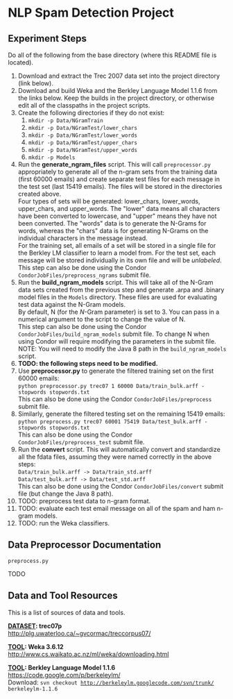 NLP Spam Detection Project
======


Experiment Steps
------

Do all of the following from the base directory (where this README file is located).

<ol>
  <li>Download and extract the Trec 2007 data set into the project directory (link below).</li>
  <li>Download and build Weka and the Berkley Language Model 1.1.6 from the links below. Keep the builds in the project directory, or otherwise edit all of the classpaths in the project scripts.</li>
  <li>Create the following directories if they do not exist:
    <ol>
      <li><code>mkdir -p Data/NGramTrain</code></li>
      <li><code>mkdir -p Data/NGramTest/lower_chars</code></li>
      <li><code>mkdir -p Data/NGramTest/lower_words</code></li>
      <li><code>mkdir -p Data/NGramTest/upper_chars</code></li>
      <li><code>mkdir -p Data/NGramTest/upper_words</code></li>
      <li><code>mkdir -p Models</code></li>
    </ol>
  </li>
  <li>Run the <b>generate_ngram_files</b> script. This will call <code>preprocessor.py</code> appropriately to generate all of the n-gram sets from the training data (first 60000 emails) and create separate test files for each message in the test set (last 15419 emails). The files will be stored in the directories created above.<br>
    Four types of sets will be generated: lower_chars, lower_words, upper_chars, and upper_words. The "lower" data means all characters have been converted to lowercase, and "upper" means they have not been converted. The "words" data is to generate the N-Grams for words, whereas the "chars" data is for generating N-Grams on the individual characters in the message instead.<br>
    For the training set, all emails of a set will be stored in a single file for the Berkley LM classifier to learn a model from. For the test set, each message will be stored individually in its own file and will be <i>unlabeled</i>.<br>
    This step can also be done using the Condor <code>CondorJobFiles/preprocess_ngrams</code> submit file.</li>
  <li>Run the <b>build_ngram_models</b> script. This will take all of the N-Gram data sets created from the previous step and generate .arpa and .binary model files in the <code>Models</code> directory. These files are used for evaluating test data against the N-Gram models.<br>
    By default, N (for the <i>N</i>-Gram parameter) is set to 3. You can pass in a numerical argument to the script to change the value of N.<br>
    This step can also be done using the Condor <code>CondorJobFiles/build_ngram_models</code> submit file. To change N when using Condor will require modifying the parameters in the submit file.<br>
    NOTE: You will need to modify the Java 8 path in the <code>build_ngram_models</code> script.</li>
  <li><b>TODO: the following steps need to be modified.</b></li>
  <li>Use <b>preprocessor.py</b> to generate the filtered training set on the first 60000 emails:<br>
    <code>python preprocessor.py trec07 1 60000 Data/train_bulk.arff -stopwords stopwords.txt</code><br>
    This can also be done using the Condor <code>CondorJobFiles/preprocess</code> submit file.</li>
  <li>Similarly, generate the filtered testing set on the remaining 15419 emails:<br>
    <code>python preprocess.py trec07 60001 75419 Data/test_bulk.arff -stopwords stopwords.txt</code><br>
    This can also be done using the Condor <code>CondorJobFiles/preprocess_test</code> submit file.</li>
  <li>Run the <b>convert</b> script. This will automatically convert and standardize all the fdata files, assuming they were named correctly in the above steps:<br>
    <code>Data/train_bulk.arff -> Data/train_std.arff</code><br>
    <code>Data/test_bulk.arff -> Data/test_std.arff</code><br>
    This can also be done using the Condor <code>CondorJobFiles/convert</code> submit file (but change the Java 8 path).</li>
  <li>TODO: preprocess test data to n-gram format.</li>
  <li>TODO: evaluate each test email message on all of the spam and ham n-gram models.</li>
  <li>TODO: run the Weka classifiers.</li>
</ol>


Data Preprocessor Documentation
------

<code>preprocess.py</code>

TODO


Data and Tool Resources
------

This is a list of sources of data and tools.

<b><u>DATASET</u>: trec07p</b> <br>
http://plg.uwaterloo.ca/~gvcormac/treccorpus07/ <br>

<b><u>TOOL</u>: Weka 3.6.12</b> <br>
http://www.cs.waikato.ac.nz/ml/weka/downloading.html <br>

<b><u>TOOL</u>: Berkley Language Model 1.1.6</b> <br>
https://code.google.com/p/berkeleylm/ <br>
Download: <code>svn checkout http://berkeleylm.googlecode.com/svn/trunk/ berkeleylm-1.1.6</code> <br>
